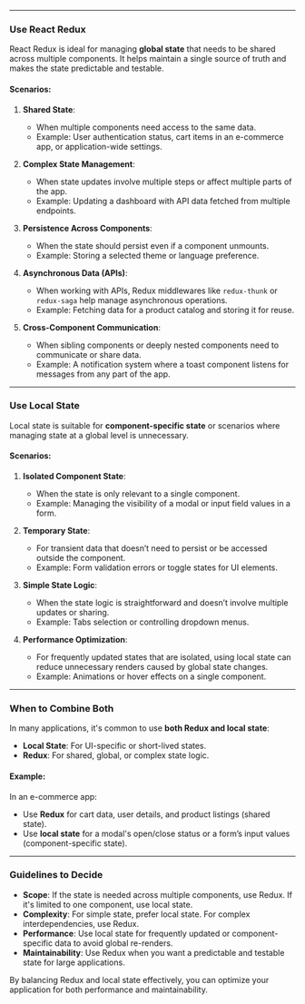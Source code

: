 
---

### **Use React Redux**
React Redux is ideal for managing **global state** that needs to be shared across multiple components. It helps maintain a single source of truth and makes the state predictable and testable.

#### **Scenarios**:
1. **Shared State**:
   - When multiple components need access to the same data.
   - Example: User authentication status, cart items in an e-commerce app, or application-wide settings.

2. **Complex State Management**:
   - When state updates involve multiple steps or affect multiple parts of the app.
   - Example: Updating a dashboard with API data fetched from multiple endpoints.

3. **Persistence Across Components**:
   - When the state should persist even if a component unmounts.
   - Example: Storing a selected theme or language preference.

4. **Asynchronous Data (APIs)**:
   - When working with APIs, Redux middlewares like `redux-thunk` or `redux-saga` help manage asynchronous operations.
   - Example: Fetching data for a product catalog and storing it for reuse.

5. **Cross-Component Communication**:
   - When sibling components or deeply nested components need to communicate or share data.
   - Example: A notification system where a toast component listens for messages from any part of the app.

---

### **Use Local State**
Local state is suitable for **component-specific state** or scenarios where managing state at a global level is unnecessary.

#### **Scenarios**:
1. **Isolated Component State**:
   - When the state is only relevant to a single component.
   - Example: Managing the visibility of a modal or input field values in a form.

2. **Temporary State**:
   - For transient data that doesn’t need to persist or be accessed outside the component.
   - Example: Form validation errors or toggle states for UI elements.

3. **Simple State Logic**:
   - When the state logic is straightforward and doesn’t involve multiple updates or sharing.
   - Example: Tabs selection or controlling dropdown menus.

4. **Performance Optimization**:
   - For frequently updated states that are isolated, using local state can reduce unnecessary renders caused by global state changes.
   - Example: Animations or hover effects on a single component.

---

### **When to Combine Both**
In many applications, it's common to use **both Redux and local state**:
- **Local State**: For UI-specific or short-lived states.
- **Redux**: For shared, global, or complex state logic.

#### **Example**:
In an e-commerce app:
- Use **Redux** for cart data, user details, and product listings (shared state).
- Use **local state** for a modal's open/close status or a form’s input values (component-specific state).

---

### **Guidelines to Decide**
- **Scope**: If the state is needed across multiple components, use Redux. If it's limited to one component, use local state.
- **Complexity**: For simple state, prefer local state. For complex interdependencies, use Redux.
- **Performance**: Use local state for frequently updated or component-specific data to avoid global re-renders.
- **Maintainability**: Use Redux when you want a predictable and testable state for large applications.

By balancing Redux and local state effectively, you can optimize your application for both performance and maintainability.
